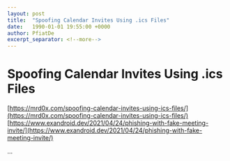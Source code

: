 ```yaml
---
layout: post
title:  "Spoofing Calendar Invites Using .ics Files"
date:   1990-01-01 19:55:00 +0000
author: PfiatDe
excerpt_separator: <!--more-->
---
```


# Spoofing Calendar Invites Using .ics Files
[https://mrd0x.com/spoofing-calendar-invites-using-ics-files/](https://mrd0x.com/spoofing-calendar-invites-using-ics-files/)
[https://www.exandroid.dev/2021/04/24/phishing-with-fake-meeting-invite/](https://www.exandroid.dev/2021/04/24/phishing-with-fake-meeting-invite/)

...
<!--more-->
